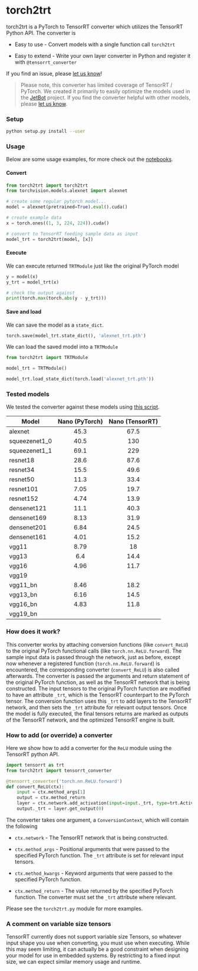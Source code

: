 # torch2trt

torch2trt is a PyTorch to TensorRT converter which utilizes the 
TensorRT Python API.  The converter is

* Easy to use - Convert models with a single function call ``torch2trt``

* Easy to extend - Write your own layer converter in Python and register it with ``@tensorrt_converter``

If you find an issue, please [let us know](../..//issues)!

> Please note, this converter has limited coverage of TensorRT / PyTorch.  We created it primarily
> to easily optimize the models used in the [JetBot](https://github.com/NVIDIA-AI-IOT/jetbot) project.  If you find the converter helpful with other models, please [let us know](../..//issues).

### Setup

```bash
python setup.py install --user
```

### Usage

Below are some usage examples, for more check out the [notebooks](notebooks).

#### Convert

```python
from torch2trt import torch2trt
from torchvision.models.alexnet import alexnet

# create some regular pytorch model...
model = alexnet(pretrained=True).eval().cuda()

# create example data
x = torch.ones((1, 3, 224, 224)).cuda()

# convert to TensorRT feeding sample data as input
model_trt = torch2trt(model, [x])
```

#### Execute

We can execute returned ``TRTModule`` just like the original PyTorch model

```python
y = model(x)
y_trt = model_trt(x)

# check the output against 
print(torch.max(torch.abs(y - y_trt)))
```

#### Save and load

We can save the model as a ``state_dict``.

```python
torch.save(model_trt.state_dict(), 'alexnet_trt.pth')
```

We can load the saved model into a ``TRTModule``

```python
from torch2trt import TRTModule

model_trt = TRTModule()

model_trt.load_state_dict(torch.load('alexnet_trt.pth'))
```

### Tested models

We tested the converter against these models using [this script](torch2trt/test.py). 

| Model | Nano (PyTorch) | Nano (TensorRT) |
|-------|:--------------:|:---------------:|
| alexnet | 45.3 | 67.5 |
| squeezenet1_0 | 40.5 | 130 |
| squeezenet1_1 | 69.1 | 229 |
| resnet18 | 28.6 | 87.6 |
| resnet34 | 15.5 | 49.6 |
| resnet50 | 11.3 | 33.4 |
| resnet101 | 7.05 | 19.7 |
| resnet152 | 4.74 | 13.9 |
| densenet121 | 11.1 | 40.3 |
| densenet169 | 8.13 | 31.9 |
| densenet201 | 6.84 | 24.5 |
| densenet161 | 4.01 | 15.2 |
| vgg11 | 8.79 | 18 |
| vgg13 | 6.4 | 14.4 |
| vgg16 | 4.96 | 11.7 |
| vgg19 | | |
| vgg11_bn | 8.46 | 18.2 |
| vgg13_bn | 6.16 | 14.5 |
| vgg16_bn | 4.83 | 11.8 |
| vgg19_bn | | |


### How does it work?

This converter works by attaching conversion functions (like ``convert_ReLU``) to the original 
PyTorch functional calls (like ``torch.nn.ReLU.forward``).  The sample input data is passed
through the network, just as before, except now whenever a registered function (``torch.nn.ReLU.forward``)
is encountered, the corresponding converter (``convert_ReLU``) is also called afterwards.  The converter
is passed the arguments and return statement of the original PyTorch function, as well as the TensorRT
network that is being constructed.  The input tensors to the original PyTorch function are modified to
have an attribute ``_trt``, which is the TensorRT counterpart to the PyTorch tensor.  The conversion function
uses this ``_trt`` to add layers to the TensorRT network, and then sets the ``_trt`` attribute for
relevant output tensors.  Once the model is fully executed, the final tensors returns are marked as outputs
of the TensorRT network, and the optimized TensorRT engine is built.

### How to add (or override) a converter

Here we show how to add a converter for the ``ReLU`` module using the TensorRT
python API.

```python
import tensorrt as trt
from torch2trt import tensorrt_converter

@tensorrt_converter('torch.nn.ReLU.forward')
def convert_ReLU(ctx):
    input = ctx.method_args[1]
    output = ctx.method_return
    layer = ctx.network.add_activation(input=input._trt, type=trt.ActivationType.RELU)  
    output._trt = layer.get_output(0)
```

The converter takes one argument, a ``ConversionContext``, which will contain
the following

* ``ctx.network`` - The TensorRT network that is being constructed.

* ``ctx.method_args`` - Positional arguments that were passed to the specified PyTorch function.  The ``_trt`` attribute is set for relevant input tensors.
* ``ctx.method_kwargs`` - Keyword arguments that were passed to the specified PyTorch function.
* ``ctx.method_return`` - The value returned by the specified PyTorch function.  The converter must set the ``_trt`` attribute where relevant.

Please see the ``torch2trt.py`` module for more examples.

### A comment on variable size tensors

TensorRT currently does not support variable size Tensors, so whatever input shape you use when converting, you must use
when executing.  While this may seem
limiting, it can actually be a good constraint when designing your model for use in embedded systems.  By 
restricting to a fixed input size, we can expect similar memory usage and runtime. 
